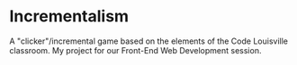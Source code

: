 # Incrementalism
A "clicker"/incremental game based on the elements of the Code Louisville classroom. My project for our Front-End Web Development session.

